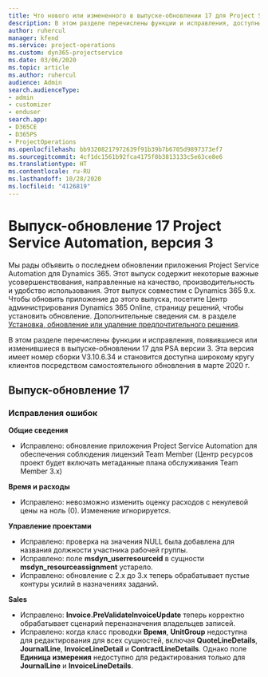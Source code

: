 ```yaml
---
title: Что нового или измененного в выпуске-обновлении 17 для Project Service Automation версии 3
description: В этом разделе перечислены функции и исправления, доступные в выпуске-обновлении 17 для Project Service Automation версии 3.
author: ruhercul
manager: kfend
ms.service: project-operations
ms.custom: dyn365-projectservice
ms.date: 03/06/2020
ms.topic: article
ms.author: ruhercul
audience: Admin
search.audienceType:
- admin
- customizer
- enduser
search.app:
- D365CE
- D365PS
- ProjectOperations
ms.openlocfilehash: bb93208217972639f91b39b7b6705d9897373ef7
ms.sourcegitcommit: 4cf1dc1561b92fca4175f0b3813133c5e63ce8e6
ms.translationtype: HT
ms.contentlocale: ru-RU
ms.lasthandoff: 10/28/2020
ms.locfileid: "4126819"
---
```

# <a name="project-service-automation-update-release-17-v3"></a>Выпуск-обновление 17 Project Service Automation, версия 3

Мы рады объявить о последнем обновлении приложения Project Service Automation для Dynamics 365. Этот выпуск содержит некоторые важные усовершенствования, направленные на качество, производительность и удобство использования.  Этот выпуск совместим с Dynamics 365 9.x. Чтобы обновить приложение до этого выпуска, посетите Центр администрирования Dynamics 365 Online, страницу решений, чтобы установить обновление. Дополнительные сведения см. в разделе [Установка, обновление или удаление предпочтительного решения](https://docs.microsoft.com/power-platform/admin/install-remove-preferred-solution).

В этом разделе перечислены функции и исправления, появившиеся или изменившиеся в выпуске-обновлении 17 для PSA версии 3. Эта версия имеет номер сборки V3.10.6.34 и становится доступна широкому кругу клиентов посредством самостоятельного обновления в марте 2020 г.


## <a name="update-release-17"></a>Выпуск-обновление 17

### <a name="bug-fixes"></a>Исправления ошибок

**Общие сведения**

- Исправлено: обновление приложения Project Service Automation для обеспечения соблюдения лицензий Team Member (Центр ресурсов проект будет включать метаданные плана обслуживания Team Member 3.x)
 
**Время и расходы**

- Исправлено: невозможно изменить оценку расходов с ненулевой цены на ноль (0). Изменение игнорируется.

**Управление проектами**

- Исправлено: проверка на значения NULL была добавлена для названия должности участника рабочей группы.
- Исправлено: поле **msdyn_userresourceid** в сущности **msdyn_resourceassignment** устарело.
- Исправлено: обновление с 2.x до 3.x теперь обрабатывает пустые контуры усилий в назначениях заданий.

**Sales**

- Исправлено: **Invoice.PreValidateInvoiceUpdate** теперь корректно обрабатывает сценарий переназначения владельцев записей.
- Исправлено: когда класс проводки **Время**, **UnitGroup** недоступна для редактирования для всех сущностей, включая **QuoteLineDetails**, **JournalLine**, **InvoiceLineDetail** и **ContractLineDetails**. Однако поле **Единица измерения** недоступно для редактирования только для **JournalLine** и **InvoiceLineDetails**.


